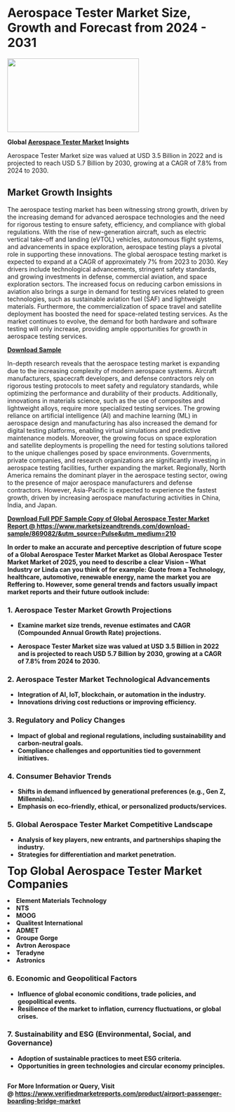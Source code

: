 <H1>Aerospace Tester Market Size, Growth and Forecast from 2024 - 2031</H1><img class="aligncenter size-medium wp-image-584254" src="https://thirdeyenews.in/wp-content/uploads/2024/09/Global-Market-Research-300x168.jpeg" alt="" width="300" height="168" /><p><strong>Global&nbsp;<a href="https://www.marketsizeandtrends.com/download-sample/869082/&amp;utm_source=Pulse&amp;utm_medium=210">Aerospace Tester Market</a> Insights</strong></p><p>Aerospace Tester Market size was valued at USD 3.5 Billion in 2022 and is projected to reach USD 5.7 Billion by 2030, growing at a CAGR of 7.8% from 2024 to 2030.</p><p><h2>Market Growth Insights</h2> <p>The aerospace testing market has been witnessing strong growth, driven by the increasing demand for advanced aerospace technologies and the need for rigorous testing to ensure safety, efficiency, and compliance with global regulations. With the rise of new-generation aircraft, such as electric vertical take-off and landing (eVTOL) vehicles, autonomous flight systems, and advancements in space exploration, aerospace testing plays a pivotal role in supporting these innovations. The global aerospace testing market is expected to expand at a CAGR of approximately 7% from 2023 to 2030. Key drivers include technological advancements, stringent safety standards, and growing investments in defense, commercial aviation, and space exploration sectors. The increased focus on reducing carbon emissions in aviation also brings a surge in demand for testing services related to green technologies, such as sustainable aviation fuel (SAF) and lightweight materials. Furthermore, the commercialization of space travel and satellite deployment has boosted the need for space-related testing services. As the market continues to evolve, the demand for both hardware and software testing will only increase, providing ample opportunities for growth in aerospace testing services.</p> <p><strong><a href="#">Download Sample</a></strong></p> <p>In-depth research reveals that the aerospace testing market is expanding due to the increasing complexity of modern aerospace systems. Aircraft manufacturers, spacecraft developers, and defense contractors rely on rigorous testing protocols to meet safety and regulatory standards, while optimizing the performance and durability of their products. Additionally, innovations in materials science, such as the use of composites and lightweight alloys, require more specialized testing services. The growing reliance on artificial intelligence (AI) and machine learning (ML) in aerospace design and manufacturing has also increased the demand for digital testing platforms, enabling virtual simulations and predictive maintenance models. Moreover, the growing focus on space exploration and satellite deployments is propelling the need for testing solutions tailored to the unique challenges posed by space environments. Governments, private companies, and research organizations are significantly investing in aerospace testing facilities, further expanding the market. Regionally, North America remains the dominant player in the aerospace testing sector, owing to the presence of major aerospace manufacturers and defense contractors. However, Asia-Pacific is expected to experience the fastest growth, driven by increasing aerospace manufacturing activities in China, India, and Japan.</p> <p><strong><a href="#"></p><p><span class=""><strong>Download Full PDF Sample Copy of Global Aerospace Tester Market Report</strong> @ <a href="https://www.marketsizeandtrends.com/download-sample/869082/&amp;utm_source=Pulse&amp;utm_medium=210" target="_blank">https://www.marketsizeandtrends.com/download-sample/869082/&amp;utm_source=Pulse&amp;utm_medium=210</a></span></p><p>In order to make an accurate and perceptive description of future scope of a Global&nbsp;Aerospace Tester Market Market as Global&nbsp;Aerospace Tester Market Market of 2025, you need to describe a clear Vision &ndash; What Industry or Linda can you think of for example: Quote from a Technology, healthcare, automotive, renewable energy, name the market you are Reffering to. However, some general trends and factors usually impact market reports and their future outlook include:</p><h3>1.&nbsp;<strong>Aerospace Tester Market Growth Projections</strong></h3><ul><li>Examine market size trends, revenue estimates and CAGR (Compounded Annual Growth Rate) projections.</li><li><p>Aerospace Tester Market size was valued at USD 3.5 Billion in 2022 and is projected to reach USD 5.7 Billion by 2030, growing at a CAGR of 7.8% from 2024 to 2030.</p></li></ul><h3>2.&nbsp;<strong>Aerospace Tester Market Technological Advancements</strong></h3><ul><li>Integration of AI, IoT, blockchain, or automation in the industry.</li><li>Innovations driving cost reductions or improving efficiency.</li></ul><h3>3.&nbsp;<strong>Regulatory and Policy Changes</strong></h3><ul><li>Impact of global and regional regulations, including sustainability and carbon-neutral goals.</li><li>Compliance challenges and opportunities tied to government initiatives.</li></ul><h3>4.&nbsp;<strong>Consumer Behavior Trends</strong></h3><ul><li>Shifts in demand influenced by generational preferences (e.g., Gen Z, Millennials).</li><li>Emphasis on eco-friendly, ethical, or personalized products/services.</li></ul><h3>5.&nbsp;<strong>Global Aerospace Tester Market Competitive Landscape</strong></h3><ul><li>Analysis of key players, new entrants, and partnerships shaping the industry.</li><li>Strategies for differentiation and market penetration.</li></ul><p data-pm-slice="1 1 []"><span style="color: inherit; font-family: inherit; font-size: 25px;">Top Global Aerospace Tester Market Companies</span></p><div class="" data-test-id=""><p><li>Element Materials Technology</li><li> NTS</li><li> MOOG</li><li> Qualitest International</li><li> ADMET</li><li> Groupe Gorge</li><li> Avtron Aerospace</li><li> Teradyne</li><li> Astronics</li></p></div><h3>6.&nbsp;<strong>Economic and Geopolitical Factors</strong></h3><ul><li>Influence of global economic conditions, trade policies, and geopolitical events.</li><li>Resilience of the market to inflation, currency fluctuations, or global crises.</li></ul><h3>7.&nbsp;<strong>Sustainability and ESG (Environmental, Social, and Governance)</strong></h3><ul><li>Adoption of sustainable practices to meet ESG criteria.</li><li>Opportunities in green technologies and circular economy principles.</li></ul><h2><strong style="font-size: 14px;">For More Information or Query, Visit @&nbsp;</strong><a style="background-color: #ffffff; font-size: 14px;" href="https://www.marketsizeandtrends.com/report/aerospace-tester-market/" target="_blank">https://www.verifiedmarketreports.com/product/airport-passenger-boarding-bridge-market</a></h2>
